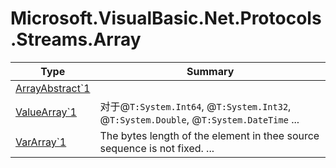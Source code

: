 ﻿
# Microsoft.VisualBasic.Net.Protocols.Streams.Array

|Type|Summary|
|----|-------|
|<a href="#" onClick="load('/docs/Microsoft.VisualBasic.Net.Protocols.Streams.Array/ArrayAbstract`1.md')">ArrayAbstract`1</a>||
|<a href="#" onClick="load('/docs/Microsoft.VisualBasic.Net.Protocols.Streams.Array/ValueArray`1.md')">ValueArray`1</a>|对于@``T:System.Int64``, @``T:System.Int32``, @``T:System.Double``, @``T:System.DateTime`` ...|
|<a href="#" onClick="load('/docs/Microsoft.VisualBasic.Net.Protocols.Streams.Array/VarArray`1.md')">VarArray`1</a>|The bytes length of the element in thee source sequence is not fixed. ...|

